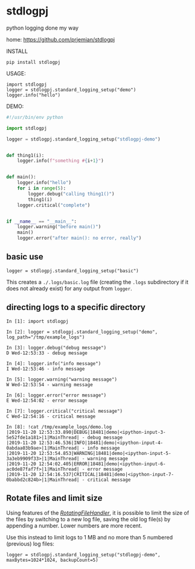 # stdlogpj
python logging done my way

home: https://github.com/prjemian/stdlogpj

INSTALL

    pip install stdlogpj

USAGE:

    import stdlogpj
    logger = stdlogpj.standard_logging_setup("demo")
    logger.info("hello")

DEMO:

```python
#!/usr/bin/env python

import stdlogpj

logger = stdlogpj.standard_logging_setup("stdlogpj-demo")


def thing1(i):
    logger.info(f"something #{i+1}")


def main():
    logger.info("hello")
    for i in range(5):
        logger.debug("calling thing1()")
        thing1(i)
    logger.critical("complete")


if __name__ == "__main__":
    logger.warning("before main()")
    main()
    logger.error("after main(): no error, really")
```

## basic use

    logger = stdlogpj.standard_logging_setup("basic")

This creates a `./.logs/basic.log` file (creating the `.logs` 
subdirectory if it does not already exist) for any output from `logger`.

## directing logs to a specific directory

```
In [1]: import stdlogpj                                                                                                                                    

In [2]: logger = stdlogpj.standard_logging_setup("demo", log_path="/tmp/example_logs")                                                                     

In [3]: logger.debug("debug message")                                                                                                                      
D Wed-12:53:33 - debug message

In [4]: logger.info("info message")                                                                                                                        
I Wed-12:53:46 - info message

In [5]: logger.warning("warning message")                                                                                                                  
W Wed-12:53:54 - warning message

In [6]: logger.error("error message")                                                                                                                      
E Wed-12:54:02 - error message

In [7]: logger.critical("critical message")                                                                                                                
C Wed-12:54:16 - critical message

In [8]: !cat /tmp/example_logs/demo.log                                                                                                                    
|2019-11-20 12:53:33.890|DEBUG|18481|demo|<ipython-input-3-5e52fde1a181>|1|MainThread| - debug message
|2019-11-20 12:53:46.536|INFO|18481|demo|<ipython-input-4-0abdaa03b9ae>|1|MainThread| - info message
|2019-11-20 12:53:54.853|WARNING|18481|demo|<ipython-input-5-3a3eb9909f33>|1|MainThread| - warning message
|2019-11-20 12:54:02.405|ERROR|18481|demo|<ipython-input-6-ac0de87faf7f>|1|MainThread| - error message
|2019-11-20 12:54:16.537|CRITICAL|18481|demo|<ipython-input-7-0babbd2c824b>|1|MainThread| - critical message
```

## Rotate files and limit size

Using features of the [*RotatingFileHandler*](https://docs.python.org/3/library/logging.handlers.html?highlight=rotatingfilehandler#logging.handlers.RotatingFileHandler), 
it is possible to limit the size of the files by switching to a new log file,
saving the old log file(s) by appending a number.  Lower numbers are more recent.

Use this instead to limit logs to 1 MB and no more than 5 numbered (previous) log files:

```
logger = stdlogpj.standard_logging_setup("stdlogpj-demo", maxBytes=1024*1024, backupCount=5)
```
